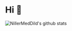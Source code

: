 # Hi 🎈
![NillerMedDild's github stats](https://github-readme-stats.vercel.app/api?username=zabbix-byte&theme=merko&show_icons=true)

<!--
**zabbix-byte/zabbix-byte** is a ✨ _special_ ✨ repository because its `README.md` (this file) appears on your GitHub profile.


-->
